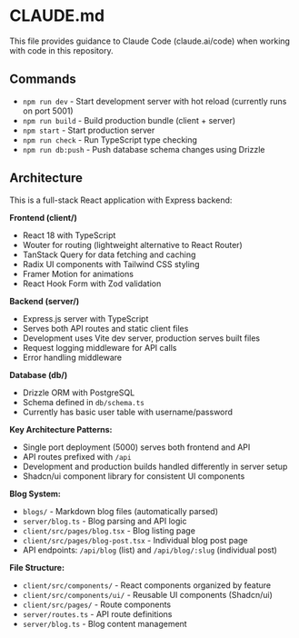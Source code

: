 # CLAUDE.md

This file provides guidance to Claude Code (claude.ai/code) when working with code in this repository.

## Commands

- `npm run dev` - Start development server with hot reload (currently runs on port 5001)
- `npm run build` - Build production bundle (client + server)
- `npm start` - Start production server
- `npm run check` - Run TypeScript type checking
- `npm run db:push` - Push database schema changes using Drizzle

## Architecture

This is a full-stack React application with Express backend:

**Frontend (client/)**
- React 18 with TypeScript
- Wouter for routing (lightweight alternative to React Router)
- TanStack Query for data fetching and caching
- Radix UI components with Tailwind CSS styling
- Framer Motion for animations
- React Hook Form with Zod validation

**Backend (server/)**
- Express.js server with TypeScript
- Serves both API routes and static client files
- Development uses Vite dev server, production serves built files
- Request logging middleware for API calls
- Error handling middleware

**Database (db/)**
- Drizzle ORM with PostgreSQL
- Schema defined in `db/schema.ts`
- Currently has basic user table with username/password

**Key Architecture Patterns:**
- Single port deployment (5000) serves both frontend and API
- API routes prefixed with `/api`
- Development and production builds handled differently in server setup
- Shadcn/ui component library for consistent UI components

**Blog System:**
- `blogs/` - Markdown blog files (automatically parsed)
- `server/blog.ts` - Blog parsing and API logic
- `client/src/pages/blog.tsx` - Blog listing page
- `client/src/pages/blog-post.tsx` - Individual blog post page
- API endpoints: `/api/blog` (list) and `/api/blog/:slug` (individual post)

**File Structure:**
- `client/src/components/` - React components organized by feature
- `client/src/components/ui/` - Reusable UI components (Shadcn/ui)
- `client/src/pages/` - Route components
- `server/routes.ts` - API route definitions
- `server/blog.ts` - Blog content management